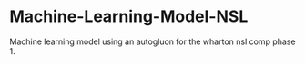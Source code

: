 # Machine-Learning-Model-NSL
Machine learning model using an autogluon for the wharton nsl comp phase 1.  

